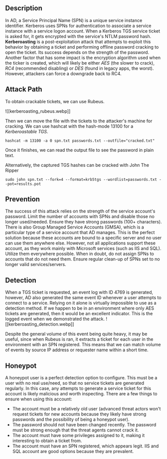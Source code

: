 ## Description

In AD, a Service Principal Name (SPN) is a unique service instance identifier. Kerberos uses SPNs for authentication to associate a service instance with a service logon account. When a Kerberos TGS service ticket is asked for, it gets encrypted with the service's NTLM password hash.
**Kerberoasting** is a post-exploitation attack that attempts to exploit this behavior by obtaining a ticket and performing offline password cracking to open the ticket. Its success depends on the strength of the password.
Another factor that has some impact is the encryption algorithm used when the ticker is created, which will likely be either _AES_ (the slower to crack), _RC4_ (recommended disabling) or _DES_ (found in legacy apps, the worst).
However, attackers can force a downgrade back to RC4.

## Attack Path

To obtain crackable tickets, we can use Rubeus.

![[kerberoasting_rubeus.webp]]

Then we can move the file with the tickets to the attacker's machine for cracking.
We can use hashcat with the hash-mode 13100 for a _Kerberoastable TGS_.
```shell-session
hashcat -m 13100 -a 0 spn.txt passwords.txt --outfile="cracked.txt"
```

Once it finishes, we can read the output file to see the password in plain text.

Alternatively, the captured TGS hashes can be cracked with John The Ripper
```shell-session
sudo john spn.txt --fork=4 --format=krb5tgs --wordlist=passwords.txt --pot=results.pot
```

## Prevention

The success of this attack relies on the strength of the service account's password.
Limit the number of accounts with SPNs and disable those no longer used/needed. Ensure they have strong passwords (100+ characters).
There is also Group Managed Service Accounts (GMSA), which is a particular type of a service account that AD manages. This is the perfect solution because these accounts are bound to a specific server and no user can use them anywhere else. However, not all applications support these account, as they work mainly with Microsoft services (such as IIS and SQL). Utilize them everywhere possible.
When in doubt, do not assign SPNs to accounts that do not need them. Ensure regular clean-up of SPNs set to no longer valid services/servers.

## Detection

When a TGS ticket is requested, an event log with ID 4769 is generated, however, AD also generated the same event ID whenever a user attempts to connect to a service. Relying on it alone is virtually impossible to use as a detection method. If we happen to be in an environment where only AES tickets are generated, then it would be an excellent indicator.
This is the logged event when we demonstrated the attack.
![[kerberoasting_detection.webp]]

Despite the general volume of this event being quite heavy, it may be useful, since when Rubeus is ran, it extracts a ticket for each user in the environment with an SPN registered.
This means that we can match volume of events by source IP address or requester name within a short time.

## Honeypot

A honeypot user is a perfect detection option to configure. This must be a user with no real use/need, so that no service tickets are generated regularly. In this case, any attempts to generate a service ticket for this account is likely malicious and worth inspecting. There are a few things to ensure when using this account:
- The account must be a relatively old user (advanced threat actors won't request tickets for new accounts because they likely have strong passwords and the possibility of being a honeypot user).
- The password should not have been changed recently. The password must be strong enough that the threat agents cannot crack it.
- The account must have some privileges assigned to it, making it interesting to obtain a ticket from.
- The account must have an SPN registered, which appears legit. IIS and SQL account are good options because they are prevalent.
